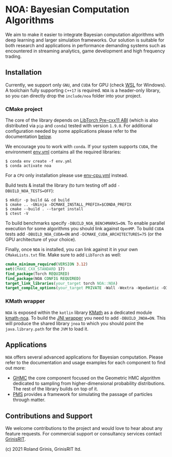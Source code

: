 # NOA: Bayesian Computation Algorithms

We aim to make it easier to integrate Bayesian computation algorithms with deep learning and larger simulation frameworks. 
Our solution is suitable for both research and applications in performance demanding systems such as encountered in streaming analytics, game development and high frequency trading.

## Installation 

Currently, we support only `GNU`, and `CUDA` for GPU (check [WSL](https://docs.nvidia.com/cuda/wsl-user-guide/index.html) for Windows).
A toolchain fully supporting `C++17` is required.
`NOA` is a header-only library, so you can directly drop the `include/noa` folder into your project.

### CMake project
The core of the library depends on [LibTorch Pre-cxx11 ABI](https://pytorch.org/get-started/locally) 
(which is also distributed via `pip` and `conda`) tested with version `1.9.0`. 
For additional configuration needed by some applications please refer to the documentation [below](#applications).

We encourage you to work with `conda`. If your system supports `CUDA`, the environment [env.yml](env.yml) contains all the required libraries:
```
$ conda env create -f env.yml
$ conda activate noa
```
For a `CPU` only installation please use [env-cpu.yml](env-cpu.yml) instead.

Build tests & install the library (to turn testing off add `-DBUILD_NOA_TESTS=OFF`):
```
$ mkdir -p build && cd build
$ cmake .. -GNinja -DCMAKE_INSTALL_PREFIX=$CONDA_PREFIX
$ cmake --build . --target install
$ ctest -V
```
To build benchmarks specify `-DBUILD_NOA_BENCHMARKS=ON`. To enable parallel execution for some algorithms you should link against `OpenMP`.  To build `CUDA` tests add `-DBUILD_NOA_CUDA=ON` and  `-DCMAKE_CUDA_ARCHITECTURES=75` (or the GPU architecture of your choice).

Finally, once `NOA` is installed, you can link against it in your own `CMakeLists.txt` file.
Make sure to add `LibTorch` as well:
```cmake
cmake_minimum_required(VERSION 3.12)
set(CMAKE_CXX_STANDARD 17)
find_package(Torch REQUIRED)
find_package(NOA CONFIG REQUIRED)
target_link_libraries(your_target torch NOA::NOA)
target_compile_options(your_target PRIVATE -Wall -Wextra -Wpedantic -O3)
```

### KMath wrapper
`NOA` is exposed within the `kotlin` library
[KMath](https://github.com/mipt-npm/kmath) as a dedicated module
[kmath-noa](https://github.com/mipt-npm/kmath/tree/feature/noa/kmath-noa).
To build the [JNI wrapper](jnoa) you need to add `-DBUILD_JNOA=ON`. 
This will produce the shared library `jnoa` to which
you should point the `java.library.path` for the `JVM` to load it.

## Applications

`NOA` offers several advanced applications for Bayesian computation. Please refer to the documentation and usage examples for each component to find out more:
* [GHMC](docs/ghmc) the core component focused on the Geometric HMC algorithm dedicated to sampling from higher-dimensional probability distributions. The rest of the library builds on top of it.
* [PMS](docs/pms) provides a framework for simulating the passage of particles through matter. 

## Contributions and Support

We welcome contributions to the project and would love to hear about any feature requests.
For commercial support or consultancy services contact [GrinisRIT](https://www.grinisrit.com).

(c) 2021 Roland Grinis, GrinisRIT ltd.